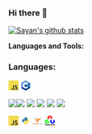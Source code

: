 ### Hi there 👋

<!--
**sayanpr8175/sayanpr8175** is a ✨ _special_ ✨ repository because its `README.md` (this file) appears on your GitHub profile.

Here are some ideas to get you started:

- 🔭 I’m currently working on ...
- 🌱 I’m currently learning ...
- 👯 I’m looking to collaborate on ...
- 🤔 I’m looking for help with ...
- 💬 Ask me about ...
- 📫 How to reach me: ...
- 😄 Pronouns: ...
- ⚡ Fun fact: ...
-->

<!--  -->


[![Sayan's github stats](https://github-readme-stats.vercel.app/api?username=sayanpr8175&show_icons=true&theme=radical)](https://github.com/sayanpr8175/)

**Languages and Tools:**  
### Languages:

<code><img height="20" src="https://raw.githubusercontent.com/github/explore/80688e429a7d4ef2fca1e82350fe8e3517d3494d/topics/javascript/javascript.png"></code>
<code><img height="20" src="https://raw.githubusercontent.com/github/explore/80688e429a7d4ef2fca1e82350fe8e3517d3494d/topics/cpp/cpp.png"></code>

<img src="https://img.shields.io/badge/html-%23239120.svg?&style=flat-square&logo=html5&logoColor=white"><img src="https://img.shields.io/badge/css-%23239120.svg?&style=flat-square&logo=css3&logoColor=white"> 
<img src="https://img.shields.io/badge/javascript-%23F7DF1E.svg?&style=flat-square&logo=javascript&logoColor=black&labelColor=black">
<img src="https://img.shields.io/badge/bootstrap%20-%23563D7C.svg?&style=for-the-badge&logo=bootstrap&logoColor=white">
<img src="https://img.shields.io/badge/python-%233776AB.svg?&style=flat-square&logo=python&logoColor=white"> 
<img src="https://img.shields.io/badge/c%20-%2300599C.svg?&style=for-the-badge&logo=c&logoColor=white"> 

<code><img height="20" src="https://raw.githubusercontent.com/github/explore/80688e429a7d4ef2fca1e82350fe8e3517d3494d/topics/javascript/javascript.png"></code>
<code><img height="20" src="https://raw.githubusercontent.com/github/explore/80688e429a7d4ef2fca1e82350fe8e3517d3494d/topics/python/python.png"></code>
<code><img height="20" src="https://raw.githubusercontent.com/github/explore/80688e429a7d4ef2fca1e82350fe8e3517d3494d/topics/tensorflow/tensorflow.png"></code>
<code><img height="20" src="https://raw.githubusercontent.com/github/explore/80688e429a7d4ef2fca1e82350fe8e3517d3494d/topics/opencv/opencv.png"></code>
